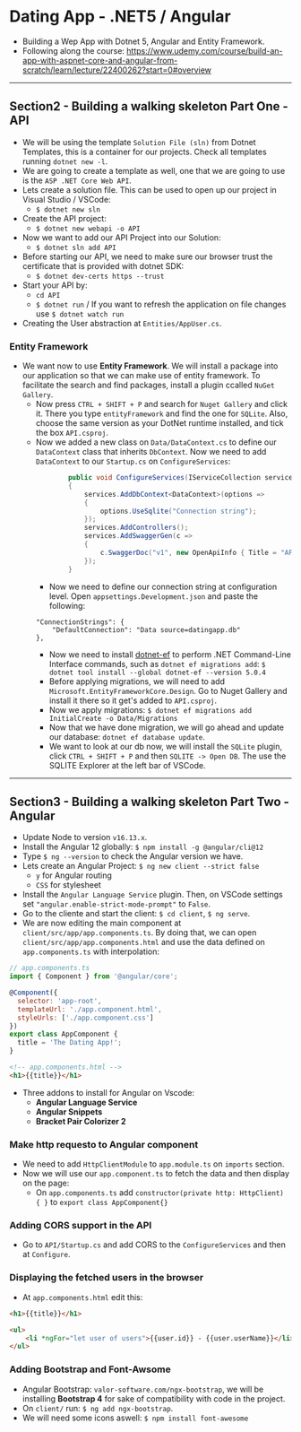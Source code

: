 # Dating App - .NET5 / Angular
* Building a Wep App with Dotnet 5, Angular and Entity Framework.
* Following along the course: https://www.udemy.com/course/build-an-app-with-aspnet-core-and-angular-from-scratch/learn/lecture/22400262?start=0#overview

---

## Section2 - Building a walking skeleton Part One - API
* We will be using the template `Solution File (sln)` from Dotnet Templates, this is a container for our projects. Check all templates running `dotnet new -l`.
* We are going to create a template as well, one that we are going to use is the `ASP .NET Core Web API`.
* Lets create a solution file. This can be used to open up our project in Visual Studio / VSCode:
  * `$ dotnet new sln`
* Create the API project: 
  * `$ dotnet new webapi -o API`
* Now we want to add our API Project into our Solution:
  * `$ dotnet sln add API`
* Before starting our API, we need to make sure our browser trust the certificate that is provided with dotnet SDK:
  * `$ dotnet dev-certs https --trust`
* Start your API by:
  * `cd API`
  * `$ dotnet run` / If you want to refresh the application on file changes use `$ dotnet watch run`
* Creating the User abstraction at `Entities/AppUser.cs`.   
### Entity Framework
* We want now to use **Entity Framework**. We will install a package into our application so that we can make use of entity framework. To facilitate the search and find packages, install a plugin ccalled `NuGet Gallery`.
  * Now press `CTRL + SHIFT + P` and search for `Nuget Gallery` and click it. There you type `entityFramework` and find the one for `SQLite`. Also, choose the same version as your DotNet runtime installed, and tick the box `API.csproj`.
  * Now we added a new class on `Data/DataContext.cs` to define our `DataContext` class that inherits `DbContext`. Now we need to add `DataContext` to our `Startup.cs` on `ConfigureServices`:
    ```C#
            public void ConfigureServices(IServiceCollection services)
            {
                services.AddDbContext<DataContext>(options =>
                {
                    options.UseSqlite("Connection string");
                });
                services.AddControllers();
                services.AddSwaggerGen(c =>
                {
                    c.SwaggerDoc("v1", new OpenApiInfo { Title = "API", Version = "v1" });
                });
            }
    ```
    * Now we need to define our connection string at configuration level. Open `appsettings.Development.json` and paste the following:
    ```
    "ConnectionStrings": {
        "DefaultConnection": "Data source=datingapp.db"
    },
    ```
    * Now we need to install [dotnet-ef](https://www.nuget.org/packages/dotnet-ef/) to perform .NET Command-Line Interface commands, such as `dotnet ef migrations add`: `$ dotnet tool install --global dotnet-ef --version 5.0.4`
    * Before applying migrations, we will need to add `Microsoft.EntityFrameworkCore.Design`. Go to Nuget Gallery and install it there so it get's added to `API.csproj`.
    * Now we apply migrations: `$ dotnet ef migrations add InitialCreate -o Data/Migrations`
    * Now that we have done migration, we will go ahead and update our database: `dotnet ef database update`.
    * We want to look at our db now, we will install the `SQLite` plugin, click `CTRL + SHIFT + P` and then `SQLITE -> Open DB`. The use the SQLITE Explorer at the left bar of VSCode.   

---

## Section3 - Building a walking skeleton Part Two - Angular
* Update Node to version `v16.13.x`.
* Install the Angular 12 globally: `$ npm install -g @angular/cli@12`
* Type `$ ng --version` to check the Angular version we have.
* Lets create an Angular Project: `$ ng new client --strict false`
  * `y` for Angular routing
  * `CSS` for stylesheet
* Install the `Angular Language Service` plugin. Then, on VSCode settings set `"angular.enable-strict-mode-prompt"` to `False`.
* Go to the cliente and start the client: `$ cd client`, `$ ng serve`.
* We are now editing the main component at `client/src/app/app.components.ts`. By doing that, we can open `client/src/app/app.components.html` and use the data defined on `app.components.ts` with interpolation:   
```javascript
// app.components.ts
import { Component } from '@angular/core';

@Component({
  selector: 'app-root',
  templateUrl: './app.component.html',
  styleUrls: ['./app.component.css']
})
export class AppComponent {
  title = 'The Dating App!';
}
```   

```html
<!-- app.components.html -->
<h1>{{title}}</h1>
```
* Three addons to install for Angular on Vscode:
  * **Angular Language Service**
  * **Angular Snippets**
  * **Bracket Pair Colorizer 2**
### Make http requesto to Angular component
* We need to add `HttpClientModule` to `app.module.ts` on `imports` section.
* Now we will use our `app.component.ts` to fetch the data and then display on the page:
  * On `app.components.ts` add `constructor(private http: HttpClient) { }` to `export class AppComponent{}`
### Adding CORS support in the API
* Go to `API/Startup.cs` and add CORS to the `ConfigureServices` and then at `Configure`.
### Displaying the fetched users in the browser
* At `app.components.html` edit this:
```html
<h1>{{title}}</h1>

<ul>
    <li *ngFor="let user of users">{{user.id}} - {{user.userName}}</li>
</ul>
```   
### Adding Bootstrap and Font-Awsome
* Angular Bootstrap: `valor-software.com/ngx-bootstrap`, we will be installing **Bootstrap 4** for sake of compatibility with code in the project. 
* On `client/` run: `$ ng add ngx-bootstrap`.
* We will need some icons aswell: `$ npm install font-awesome`